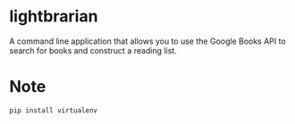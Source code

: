 # lightbrarian
A command line application that allows you to use the Google Books API to search for books and construct a reading list.

# Note
```
pip install virtualenv
```
